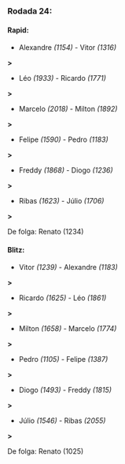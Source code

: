 ### Rodada 24:

#### Rapid:

* Alexandre *(1154)*     -     Vitor *(1316)*

 **>** 
* Léo *(1933)*     -     Ricardo *(1771)*

 **>** 
* Marcelo *(2018)*     -     Milton *(1892)*

 **>** 
* Felipe *(1590)*     -     Pedro *(1183)*

 **>** 
* Freddy *(1868)*     -     Diogo *(1236)*

 **>** 
* Ribas *(1623)*     -     Júlio *(1706)*

 **>** 

De folga: Renato (1234)

#### Blitz:

* Vitor *(1239)*     -     Alexandre *(1183)*

 **>** 
* Ricardo *(1625)*     -     Léo *(1861)*

 **>** 
* Milton *(1658)*     -     Marcelo *(1774)*

 **>** 
* Pedro *(1105)*     -     Felipe *(1387)*

 **>** 
* Diogo *(1493)*     -     Freddy *(1815)*

 **>** 
* Júlio *(1546)*     -     Ribas *(2055)*

 **>** 

De folga: Renato (1025)

